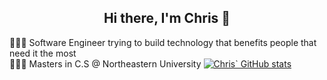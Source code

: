 <div align="center">
    <h2>Hi there, I'm Chris 👋</h1>
</div>

👨🏻‍💻 Software Engineer trying to build technology that benefits people that need it the most <br />
🧑🏻‍🎓 Masters in C.S @ Northeastern University
[![Chris` GitHub stats](https://github-readme-stats.vercel.app/api?username=Chr0m0some)](https://github.com/anuraghazra/github-readme-stats)


<!--
**Chr0m0some/Chr0m0some** is a ✨ _special_ ✨ repository because its `README.md` (this file) appears on your GitHub profile.

Here are some ideas to get you started:

- 🔭 I’m currently working on ...
- 🌱 I’m currently learning ...
- 👯 I’m looking to collaborate on ...
- 🤔 I’m looking for help with ...
- 💬 Ask me about ...
- 📫 How to reach me: ...
- 😄 Pronouns: ...
- ⚡ Fun fact: ...
-->
